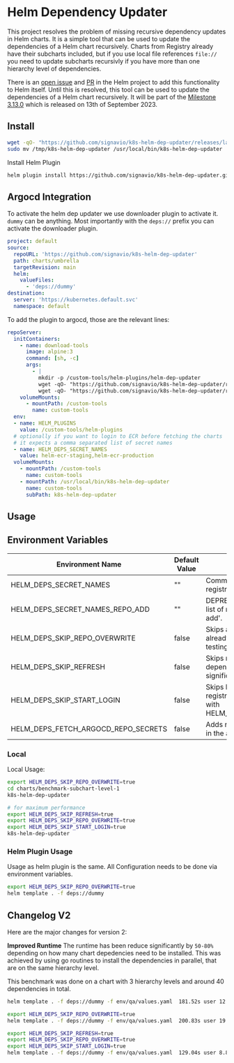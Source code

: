 # Helm Dependency Updater

This project resolves the problem of missing recursive dependency updates in Helm charts. It is a simple tool that can be used to update the dependencies of a Helm chart recursively. Charts from Registry already have their subcharts included, but if you use local file references `file://` you need to update subcharts recursivly if you have more than one hierarchy level of dependencies.

There is an [open issue](https://github.com/helm/helm/issues/2247) and [PR](https://github.com/helm/helm/pull/11766) in the Helm project to add this functionality to Helm itself. Until this is resolved, this tool can be used to update the dependencies of a Helm chart recursively. It will be part of the [Milestone 3.13.0](https://github.com/helm/helm/milestone/131) which is released on 13th of September 2023.

## Install

```bash
wget -qO- "https://github.com/signavio/k8s-helm-dep-updater/releases/latest/download/k8s-helm-dep-updater_$(uname -s)_$(uname -m).tar.gz" | tar -C /tmp -xzf- k8s-helm-dep-updater
sudo mv /tmp/k8s-helm-dep-updater /usr/local/bin/k8s-helm-dep-updater
```

Install Helm Plugin

```bash
helm plugin install https://github.com/signavio/k8s-helm-dep-updater.git
```

## Argocd Integration

To activate the helm dep updater we use downloader plugin to activate it. `dummy` can be anything. Most importantly with the `deps://` prefix you can activate the downloader plugin.

```yaml
project: default
source:
  repoURL: 'https://github.com/signavio/k8s-helm-dep-updater'
  path: charts/umbrella
  targetRevision: main
  helm:
    valueFiles:
      - 'deps://dummy'
destination:
  server: 'https://kubernetes.default.svc'
  namespace: default
```

To add the plugin to argocd, those are the relevant lines:

```yaml
repoServer:
  initContainers:
    - name: download-tools
      image: alpine:3
      command: [sh, -c]
      args:
        - |
          mkdir -p /custom-tools/helm-plugins/helm-dep-updater
          wget -qO- "https://github.com/signavio/k8s-helm-dep-updater/releases/latest/download/k8s-helm-dep-updater.tar.gz" | tar -C /custom-tools/helm-plugins/helm-dep-updater -xzf-;
          wget -qO- "https://github.com/signavio/k8s-helm-dep-updater/releases/latest/download/k8s-helm-dep-updater_$(uname -s)_$(uname -m).tar.gz" | tar -C /custom-tools/ -xzf- k8s-helm-dep-updater
    volumeMounts:
      - mountPath: /custom-tools
        name: custom-tools
  env:
  - name: HELM_PLUGINS
    value: /custom-tools/helm-plugins
  # optionally if you want to login to ECR before fetching the charts
  # it expects a comma separated list of secret names
  - name: HELM_DEPS_SECRET_NAMES
    value: helm-ecr-staging,helm-ecr-production
  volumeMounts:
    - mountPath: /custom-tools
      name: custom-tools
    - mountPath: /usr/local/bin/k8s-helm-dep-updater
      name: custom-tools
      subPath: k8s-helm-dep-updater
```

## Usage

## Environment Variables

| Environment Name              | Default Value       | Description                                                                                              |
|-------------------------------|---------------------|----------------------------------------------------------------------------------------------------------|
| HELM_DEPS_SECRET_NAMES        | ""                  | Comma-separated list of registries to update.                                                            |
| HELM_DEPS_SECRET_NAMES_REPO_ADD | ""                | DEPRECATED: Comma-separated list of registries using 'helm repo add'.                                    |
| HELM_DEPS_SKIP_REPO_OVERWRITE | false               | Skips adding the repository if it already exists, useful during testing.                                 |
| HELM_DEPS_SKIP_REFRESH        | false               | Skips repository update for sub-dependencies, providing a significant performance boost.                 |
| HELM_DEPS_SKIP_START_LOGIN    | false               | Skips login to all available registries at the start if combined with HELM_DEPS_SKIP_REFRESH=true.       |
| HELM_DEPS_FETCH_ARGOCD_REPO_SECRETS | false | Adds registries that are registered in the argocd repository secrets.                                     |

### Local

Local Usage:

```bash
export HELM_DEPS_SKIP_REPO_OVERWRITE=true
cd charts/benchmark-subchart-level-1
k8s-helm-dep-updater

# for maximum performance
export HELM_DEPS_SKIP_REFRESH=true
export HELM_DEPS_SKIP_REPO_OVERWRITE=true
export HELM_DEPS_SKIP_START_LOGIN=true
k8s-helm-dep-updater
```

### Helm Plugin Usage

Usage as helm plugin is the same. All Configuration needs to be done via environment variables.

```bash
export HELM_DEPS_SKIP_REPO_OVERWRITE=true
helm template . -f deps://dummy
```

## Changelog V2

Here are the major changes for version 2:

**Improved Runtime**
The runtime has been reduce significantly by `50-80%` depending on how many chart depedencies need to be installed.
This was achieved by using go routines to install the dependencies in parallel, that are on the same hierarchy level.

This benchmark was done on a chart with 3 hierarchy levels and around 40 dependencies in total.

```bash
helm template . -f deps://dummy -f env/qa/values.yaml  181.52s user 12.70s system 152% cpu 2:07.40 total # V1

export HELM_DEPS_SKIP_REPO_OVERWRITE=true
helm template . -f deps://dummy -f env/qa/values.yaml  200.83s user 19.00s system 358% cpu 1:01.37 total # V2 Default

export HELM_DEPS_SKIP_REFRESH=true
export HELM_DEPS_SKIP_REPO_OVERWRITE=true
export HELM_DEPS_SKIP_START_LOGIN=true
helm template . -f deps://dummy -f env/qa/values.yaml  129.04s user 8.81s system 286% cpu 48.064 total # V2 max performance
```

